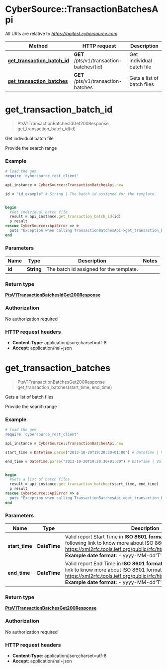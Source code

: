 # CyberSource::TransactionBatchesApi

All URIs are relative to *https://apitest.cybersource.com*

Method | HTTP request | Description
------------- | ------------- | -------------
[**get_transaction_batch_id**](TransactionBatchesApi.md#get_transaction_batch_id) | **GET** /pts/v1/transaction-batches/{id} | Get individual batch file
[**get_transaction_batches**](TransactionBatchesApi.md#get_transaction_batches) | **GET** /pts/v1/transaction-batches | Gets a list of batch files


# **get_transaction_batch_id**
> PtsV1TransactionBatchesIdGet200Response get_transaction_batch_id(id)

Get individual batch file

Provide the search range

### Example
```ruby
# load the gem
require 'cybersource_rest_client'

api_instance = CyberSource::TransactionBatchesApi.new

id = "id_example" # String | The batch id assigned for the template.


begin
  #Get individual batch file
  result = api_instance.get_transaction_batch_id(id)
  p result
rescue CyberSource::ApiError => e
  puts "Exception when calling TransactionBatchesApi->get_transaction_batch_id: #{e}"
end
```

### Parameters

Name | Type | Description  | Notes
------------- | ------------- | ------------- | -------------
 **id** | **String**| The batch id assigned for the template. | 

### Return type

[**PtsV1TransactionBatchesIdGet200Response**](PtsV1TransactionBatchesIdGet200Response.md)

### Authorization

No authorization required

### HTTP request headers

 - **Content-Type**: application/json;charset=utf-8
 - **Accept**: application/hal+json



# **get_transaction_batches**
> PtsV1TransactionBatchesGet200Response get_transaction_batches(start_time, end_time)

Gets a list of batch files

Provide the search range

### Example
```ruby
# load the gem
require 'cybersource_rest_client'

api_instance = CyberSource::TransactionBatchesApi.new

start_time = DateTime.parse("2013-10-20T19:20:30+01:00") # DateTime | Valid report Start Time in **ISO 8601 format** Please refer the following link to know more about ISO 8601 format. - https://xml2rfc.tools.ietf.org/public/rfc/html/rfc3339.html#anchor14   **Example date format:**   - yyyy-MM-dd'T'HH:mm:ss.SSSZZ 

end_time = DateTime.parse("2013-10-20T19:20:30+01:00") # DateTime | Valid report End Time in **ISO 8601 format** Please refer the following link to know more about ISO 8601 format. - https://xml2rfc.tools.ietf.org/public/rfc/html/rfc3339.html#anchor14   **Example date format:**   - yyyy-MM-dd'T'HH:mm:ss.SSSZZ 


begin
  #Gets a list of batch files
  result = api_instance.get_transaction_batches(start_time, end_time)
  p result
rescue CyberSource::ApiError => e
  puts "Exception when calling TransactionBatchesApi->get_transaction_batches: #{e}"
end
```

### Parameters

Name | Type | Description  | Notes
------------- | ------------- | ------------- | -------------
 **start_time** | **DateTime**| Valid report Start Time in **ISO 8601 format** Please refer the following link to know more about ISO 8601 format. - https://xml2rfc.tools.ietf.org/public/rfc/html/rfc3339.html#anchor14   **Example date format:**   - yyyy-MM-dd&#39;T&#39;HH:mm:ss.SSSZZ  | 
 **end_time** | **DateTime**| Valid report End Time in **ISO 8601 format** Please refer the following link to know more about ISO 8601 format. - https://xml2rfc.tools.ietf.org/public/rfc/html/rfc3339.html#anchor14   **Example date format:**   - yyyy-MM-dd&#39;T&#39;HH:mm:ss.SSSZZ  | 

### Return type

[**PtsV1TransactionBatchesGet200Response**](PtsV1TransactionBatchesGet200Response.md)

### Authorization

No authorization required

### HTTP request headers

 - **Content-Type**: application/json;charset=utf-8
 - **Accept**: application/hal+json



